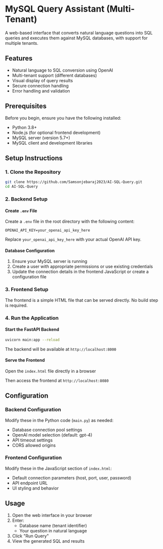 # MySQL Query Assistant (Multi-Tenant)

A web-based interface that converts natural language questions into SQL queries and executes them against MySQL databases, with support for multiple tenants.

## Features

- Natural language to SQL conversion using OpenAI
- Multi-tenant support (different databases)
- Visual display of query results
- Secure connection handling
- Error handling and validation

## Prerequisites

Before you begin, ensure you have the following installed:

- Python 3.8+
- Node.js (for optional frontend development)
- MySQL server (version 5.7+)
- MySQL client and development libraries

## Setup Instructions

### 1. Clone the Repository

```bash
git clone https://github.com/Samsonjebaraj2023/AI-SQL-Query.git
cd AI-SQL-Query
```

### 2. Backend Setup

#### Create `.env` File

Create a `.env` file in the root directory with the following content:

```env
OPENAI_API_KEY=your_openai_api_key_here
```

Replace `your_openai_api_key_here` with your actual OpenAI API key.

#### Database Configuration

1. Ensure your MySQL server is running
2. Create a user with appropriate permissions or use existing credentials
3. Update the connection details in the frontend JavaScript or create a configuration file

### 3. Frontend Setup

The frontend is a simple HTML file that can be served directly. No build step is required.

### 4. Run the Application

#### Start the FastAPI Backend

```bash
uvicorn main:app --reload
```

The backend will be available at `http://localhost:8000`

#### Serve the Frontend

 Open the `index.html` file directly in a browser


Then access the frontend at `http://localhost:8080`

## Configuration

### Backend Configuration

Modify these in the Python code (`main.py`) as needed:
- Database connection pool settings
- OpenAI model selection (default: gpt-4)
- API timeout settings
- CORS allowed origins

### Frontend Configuration

Modify these in the JavaScript section of `index.html`:
- Default connection parameters (host, port, user, password)
- API endpoint URL
- UI styling and behavior

## Usage

1. Open the web interface in your browser
2. Enter:
   - Database name (tenant identifier)
   - Your question in natural language
3. Click "Run Query"
4. View the generated SQL and results

